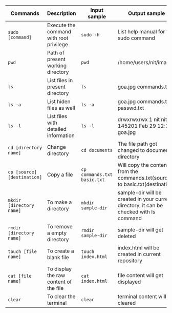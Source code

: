 | Commands                    | Description                             | Input sample                | Output sample                                                                           |
| --------------------------- | --------------------------------------- | --------------------------- | --------------------------------------------------------------------------------------- |
| `sudo [command]`            | Execute the command with root privilege | `sudo -h`                   | List help manual for the sudo command                                                   |
| `pwd`                       | Path of present working directory       | `pwd`                       | /home/users/nit/images                                                                  |
| `ls`                        | List files in present directory         | `ls`                        | goa.jpg commands.txt                                                                    |
| `ls -a`                     | List hiden files as well                | `ls -a`                     | goa.jpg commands.txt passwd.txt                                                         |
| `ls -l`                     | List files with detailed information    | `ls -l`                     | drwxrwxrwx 1 nit nit 145201 Feb 29 12:17 goa.jpg                                        |
| `cd [directory name]`       | Change directory                        | `cd documents`              | The file path got changed to documents directory                                        |
| `cp [source] [destination]` | Copy a file                             | `cp commands.txt basic.txt` | Will copy the content from the commands.txt(source) to basic.txt(destination            |
| `mkdir [directory name]`    | To make a directory                     | `mkdir sample-dir`          | sample-dir will be created in your current directory, it can be checked with ls command |
| `rmdir [directory name]`    | To remove a empty directory             | `rmdir sample-dir`          | sample-dir will get deleted                                                             |
| `touch [file name]`         | To create a blank file                  | `touch index.html`          | index.html will be created in current repository                                        |
| `cat [file name]`         | To display the raw content of the file                  | `cat index.html`          | file content will get displayed                                        |
| `clear`         | To clear the terminal                  | `clear`          | terminal content will get cleared                                        |